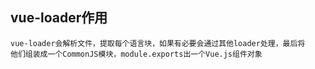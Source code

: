 ## vue-loader作用
    vue-loader会解析文件，提取每个语言块，如果有必要会通过其他loader处理，最后将
    他们组装成一个CommonJS模块，module.exports出一个Vue.js组件对象
    